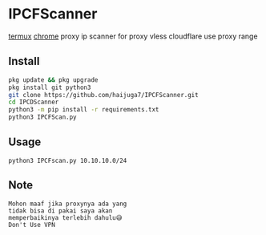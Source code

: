 # IPCFScanner
[termux](https://raw.githubusercontent.com/haijuga7/IPCFScanner/main/src/Screenshot_20231221-230839_Termux.png) [chrome](https://raw.githubusercontent.com/haijuga7/IPCFScanner/main/src/Screenshot_20231221-231714_Chrome.png)
proxy ip scanner for proxy vless cloudflare use proxy range



## Install

```sh
pkg update && pkg upgrade
pkg install git python3
git clone https://github.com/haijuga7/IPCFScanner.git
cd IPCDScanner
python3 -m pip install -r requirements.txt
python3 IPCFScan.py
```

## Usage

```
python3 IPCFscan.py 10.10.10.0/24
```

## Note

```
Mohon maaf jika proxynya ada yang
tidak bisa di pakai saya akan
memperbaikinya terlebih dahulu😅
Don't Use VPN
```
